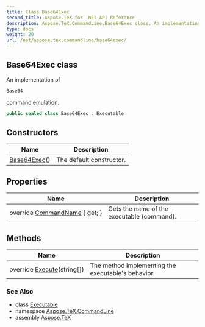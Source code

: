 ```yaml
---
title: Class Base64Exec
second_title: Aspose.TeX for .NET API Reference
description: Aspose.TeX.CommandLine.Base64Exec class. An implementation of
type: docs
weight: 20
url: /net/aspose.tex.commandline/base64exec/
---
```

## Base64Exec class

An implementation of

```csharp
Base64
```

command emulation.

```csharp
public sealed class Base64Exec : Executable
```

## Constructors

| Name | Description |
| --- | --- |
| [Base64Exec](base64exec/)() | The default constructor. |

## Properties

| Name | Description |
| --- | --- |
| override [CommandName](../../aspose.tex.commandline/base64exec/commandname/) { get; } | Gets the name of the executable (command). |

## Methods

| Name | Description |
| --- | --- |
| override [Execute](../../aspose.tex.commandline/base64exec/execute/)(string[]) | The method implementing the executable's behavior. |

### See Also

* class [Executable](../executable/)
* namespace [Aspose.TeX.CommandLine](../../aspose.tex.commandline/)
* assembly [Aspose.TeX](../../)


